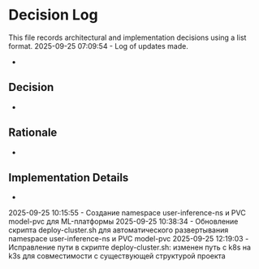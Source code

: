 # Decision Log

This file records architectural and implementation decisions using a list format.
2025-09-25 07:09:54 - Log of updates made.

*

## Decision

*

## Rationale

*

## Implementation Details

*
2025-09-25 10:15:55 - Создание namespace user-inference-ns и PVC model-pvc для ML-платформы
2025-09-25 10:38:34 - Обновление скрипта deploy-cluster.sh для автоматического развертывания namespace user-inference-ns и PVC model-pvc
2025-09-25 12:19:03 - Исправление пути в скрипте deploy-cluster.sh: изменен путь с k8s на k3s для совместимости с существующей структурой проекта